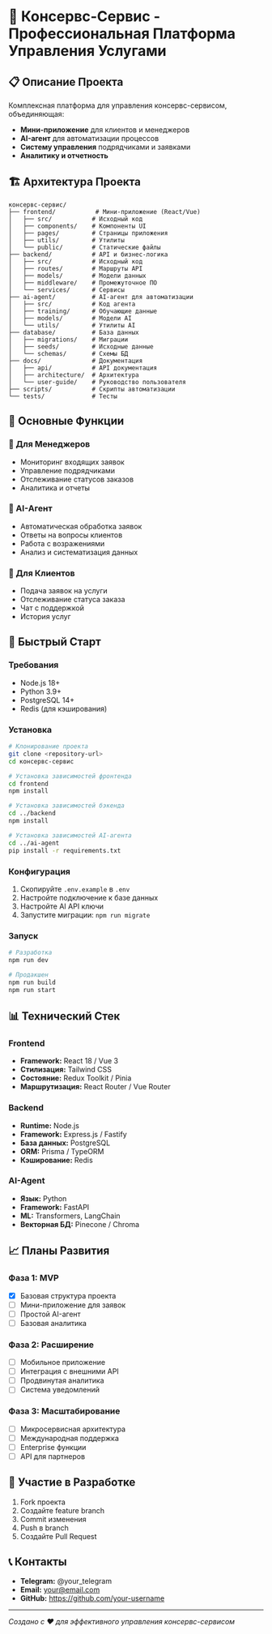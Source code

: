 # 🏢 Консервс-Сервис - Профессиональная Платформа Управления Услугами

## 📋 Описание Проекта

Комплексная платформа для управления консервс-сервисом, объединяющая:
- **Мини-приложение** для клиентов и менеджеров
- **AI-агент** для автоматизации процессов
- **Систему управления** подрядчиками и заявками
- **Аналитику и отчетность**

## 🏗️ Архитектура Проекта

```
консервс-сервис/
├── frontend/           # Мини-приложение (React/Vue)
│   ├── src/           # Исходный код
│   ├── components/    # Компоненты UI
│   ├── pages/         # Страницы приложения
│   ├── utils/         # Утилиты
│   └── public/        # Статические файлы
├── backend/           # API и бизнес-логика
│   ├── src/           # Исходный код
│   ├── routes/        # Маршруты API
│   ├── models/        # Модели данных
│   ├── middleware/    # Промежуточное ПО
│   └── services/      # Сервисы
├── ai-agent/          # AI-агент для автоматизации
│   ├── src/           # Код агента
│   ├── training/      # Обучающие данные
│   ├── models/        # Модели AI
│   └── utils/         # Утилиты AI
├── database/          # База данных
│   ├── migrations/    # Миграции
│   ├── seeds/         # Исходные данные
│   └── schemas/       # Схемы БД
├── docs/              # Документация
│   ├── api/           # API документация
│   ├── architecture/  # Архитектура
│   └── user-guide/    # Руководство пользователя
├── scripts/           # Скрипты автоматизации
└── tests/             # Тесты
```

## 🎯 Основные Функции

### 🔧 Для Менеджеров
- Мониторинг входящих заявок
- Управление подрядчиками
- Отслеживание статусов заказов
- Аналитика и отчеты

### 🤖 AI-Агент
- Автоматическая обработка заявок
- Ответы на вопросы клиентов
- Работа с возражениями
- Анализ и систематизация данных

### 👥 Для Клиентов
- Подача заявок на услуги
- Отслеживание статуса заказа
- Чат с поддержкой
- История услуг

## 🚀 Быстрый Старт

### Требования
- Node.js 18+
- Python 3.9+
- PostgreSQL 14+
- Redis (для кэширования)

### Установка
```bash
# Клонирование проекта
git clone <repository-url>
cd консервс-сервис

# Установка зависимостей фронтенда
cd frontend
npm install

# Установка зависимостей бэкенда
cd ../backend
npm install

# Установка зависимостей AI-агента
cd ../ai-agent
pip install -r requirements.txt
```

### Конфигурация
1. Скопируйте `.env.example` в `.env`
2. Настройте подключение к базе данных
3. Настройте AI API ключи
4. Запустите миграции: `npm run migrate`

### Запуск
```bash
# Разработка
npm run dev

# Продакшен
npm run build
npm run start
```

## 📊 Технический Стек

### Frontend
- **Framework:** React 18 / Vue 3
- **Стилизация:** Tailwind CSS
- **Состояние:** Redux Toolkit / Pinia
- **Маршрутизация:** React Router / Vue Router

### Backend
- **Runtime:** Node.js
- **Framework:** Express.js / Fastify
- **База данных:** PostgreSQL
- **ORM:** Prisma / TypeORM
- **Кэширование:** Redis

### AI-Agent
- **Язык:** Python
- **Framework:** FastAPI
- **ML:** Transformers, LangChain
- **Векторная БД:** Pinecone / Chroma

## 📈 Планы Развития

### Фаза 1: MVP
- [x] Базовая структура проекта
- [ ] Мини-приложение для заявок
- [ ] Простой AI-агент
- [ ] Базовая аналитика

### Фаза 2: Расширение
- [ ] Мобильное приложение
- [ ] Интеграция с внешними API
- [ ] Продвинутая аналитика
- [ ] Система уведомлений

### Фаза 3: Масштабирование
- [ ] Микросервисная архитектура
- [ ] Международная поддержка
- [ ] Enterprise функции
- [ ] API для партнеров

## 🤝 Участие в Разработке

1. Fork проекта
2. Создайте feature branch
3. Commit изменения
4. Push в branch
5. Создайте Pull Request

## 📞 Контакты

- **Telegram:** @your_telegram
- **Email:** your@email.com
- **GitHub:** https://github.com/your-username

---

*Создано с ❤️ для эффективного управления консервс-сервисом*